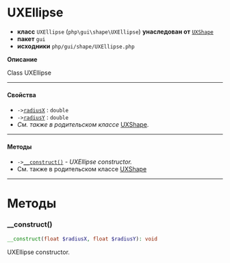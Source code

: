 # UXEllipse

- **класс** `UXEllipse` (`php\gui\shape\UXEllipse`) **унаследован от** [`UXShape`](https://github.com/jphp-group/jphp-gui-ext/blob/master/jphp-gui-ext/api-docs/classes/php/gui/shape/UXShape.ru.md)
- **пакет** `gui`
- **исходники** `php/gui/shape/UXEllipse.php`

**Описание**

Class UXEllipse

---

#### Свойства

- `->`[`radiusX`](#prop-radiusx) : `double`
- `->`[`radiusY`](#prop-radiusy) : `double`
- *См. также в родительском классе* [UXShape](https://github.com/jphp-group/jphp-gui-ext/blob/master/jphp-gui-ext/api-docs/classes/php/gui/shape/UXShape.ru.md).

---

#### Методы

- `->`[`__construct()`](#method-__construct) - _UXEllipse constructor._
- См. также в родительском классе [UXShape](https://github.com/jphp-group/jphp-gui-ext/blob/master/jphp-gui-ext/api-docs/classes/php/gui/shape/UXShape.ru.md)

---
# Методы

<a name="method-__construct"></a>

### __construct()
```php
__construct(float $radiusX, float $radiusY): void
```
UXEllipse constructor.